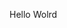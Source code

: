 Hello Wolrd


























































































































































































































































































































































































































































































































































































































































































































































































































































































































































































































































































































































































































































































































































































































































































































































































































































































































































































































































































































































































































































































































































































































































































































































































































































































































































































































































































































































































































































































































































































































































































































































































































































































































































































































































































































































































